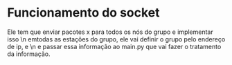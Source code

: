 # Funcionamento do socket
Ele tem que enviar pacotes x para todos os nós do grupo e implementar isso \n emtodas as estações do grupo, ele vai definir o grupo pelo endereço de ip, e \n e passar essa informação ao main.py que vai fazer o tratamento da informação.

